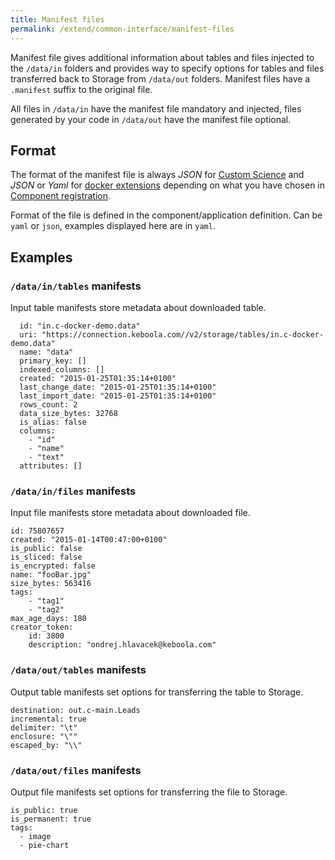 ```yaml
---
title: Manifest files
permalink: /extend/common-interface/manifest-files
---
```


Manifest file gives additional information about tables and files injected to the `/data/in` folders and provides way to specify options for tables and files transferred back to Storage from `/data/out` folders. Manifest files have a `.manifest` suffix to the original file.

All files in `/data/in` have the manifest file mandatory and injected, files generated by your code in `/data/out` have the manifest file optional.

## Format

The format of the manifest file is always *JSON* for [Custom Science](/extend/custom-science/) and *JSON* or *Yaml* for [docker extensions](/extend/docker/) depending on what you have chosen in [Component registration](/extend/registration/).

Format of the file is defined in the component/application definition. Can be `yaml` or `json`, examples displayed here are in `yaml`.

## Examples

### `/data/in/tables` manifests

Input table manifests store metadata about downloaded table. 

      id: "in.c-docker-demo.data"
      uri: "https://connection.keboola.com//v2/storage/tables/in.c-docker-demo.data"
      name: "data"
      primary_key: []
      indexed_columns: []
      created: "2015-01-25T01:35:14+0100"
      last_change_date: "2015-01-25T01:35:14+0100"
      last_import_date: "2015-01-25T01:35:14+0100"
      rows_count: 2
      data_size_bytes: 32768
      is_alias: false
      columns: 
        - "id"
        - "name"
        - "text"
      attributes: []

### `/data/in/files` manifests

Input file manifests store metadata about downloaded file.

    id: 75807657
    created: "2015-01-14T00:47:00+0100"
    is_public: false
    is_sliced: false
    is_encrypted: false
    name: "fooBar.jpg"
    size_bytes: 563416
    tags: 
        - "tag1"
        - "tag2"
    max_age_days: 180
    creator_token: 
        id: 3800
        description: "ondrej.hlavacek@keboola.com"

### `/data/out/tables` manifests

Output table manifests set options for transferring the table to Storage.

    destination: out.c-main.Leads
    incremental: true
    delimiter: "\t"
    enclosure: "\""
    escaped_by: "\\"

### `/data/out/files` manifests

Output file manifests set options for transferring the file to Storage.

    is_public: true
    is_permanent: true
    tags: 
      - image
      - pie-chart
